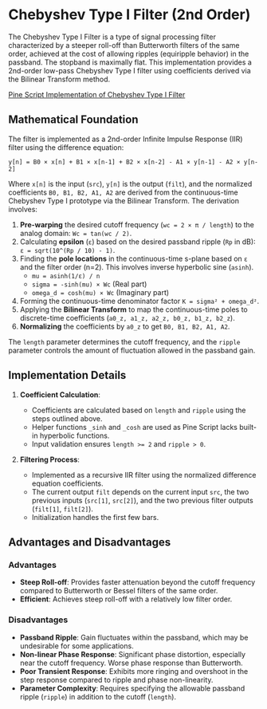 # Chebyshev Type I Filter (2nd Order)

The Chebyshev Type I Filter is a type of signal processing filter characterized by a steeper roll-off than Butterworth filters of the same order, achieved at the cost of allowing ripples (equiripple behavior) in the passband. The stopband is maximally flat. This implementation provides a 2nd-order low-pass Chebyshev Type I filter using coefficients derived via the Bilinear Transform method.

[Pine Script Implementation of Chebyshev Type I Filter](https://github.com/mihakralj/pinescript/blob/main/indicators/filters/cheby1.pine)

## Mathematical Foundation

The filter is implemented as a 2nd-order Infinite Impulse Response (IIR) filter using the difference equation:

`y[n] = B0 × x[n] + B1 × x[n-1] + B2 × x[n-2] - A1 × y[n-1] - A2 × y[n-2]`

Where `x[n]` is the input (`src`), `y[n]` is the output (`filt`), and the normalized coefficients `B0, B1, B2, A1, A2` are derived from the continuous-time Chebyshev Type I prototype via the Bilinear Transform. The derivation involves:

1. **Pre-warping** the desired cutoff frequency (`wc = 2 × π / length`) to the analog domain: `Wc = tan(wc / 2)`.
2. Calculating **epsilon** (`ε`) based on the desired passband ripple (`Rp` in dB): `ε = sqrt(10^(Rp / 10) - 1)`.
3. Finding the **pole locations** in the continuous-time s-plane based on `ε` and the filter order (n=2). This involves inverse hyperbolic sine (`asinh`).
    - `mu = asinh(1/ε) / n`
    - `sigma = -sinh(mu) × Wc` (Real part)
    - `omega_d = cosh(mu) × Wc` (Imaginary part)
4. Forming the continuous-time denominator factor `K = sigma² + omega_d²`.
5. Applying the **Bilinear Transform** to map the continuous-time poles to discrete-time coefficients (`a0_z, a1_z, a2_z, b0_z, b1_z, b2_z`).
6. **Normalizing** the coefficients by `a0_z` to get `B0, B1, B2, A1, A2`.

The `length` parameter determines the cutoff frequency, and the `ripple` parameter controls the amount of fluctuation allowed in the passband gain.

## Implementation Details

1. **Coefficient Calculation**:
    - Coefficients are calculated based on `length` and `ripple` using the steps outlined above.
    - Helper functions `_sinh` and `_cosh` are used as Pine Script lacks built-in hyperbolic functions.
    - Input validation ensures `length >= 2` and `ripple > 0`.

2. **Filtering Process**:
    - Implemented as a recursive IIR filter using the normalized difference equation coefficients.
    - The current output `filt` depends on the current input `src`, the two previous inputs (`src[1]`, `src[2]`), and the two previous filter outputs (`filt[1]`, `filt[2]`).
    - Initialization handles the first few bars.

## Advantages and Disadvantages

### Advantages

- **Steep Roll-off**: Provides faster attenuation beyond the cutoff frequency compared to Butterworth or Bessel filters of the same order.
- **Efficient**: Achieves steep roll-off with a relatively low filter order.

### Disadvantages

- **Passband Ripple**: Gain fluctuates within the passband, which may be undesirable for some applications.
- **Non-linear Phase Response**: Significant phase distortion, especially near the cutoff frequency. Worse phase response than Butterworth.
- **Poor Transient Response**: Exhibits more ringing and overshoot in the step response compared to ripple and phase non-linearity.
- **Parameter Complexity**: Requires specifying the allowable passband ripple (`ripple`) in addition to the cutoff (`length`).
